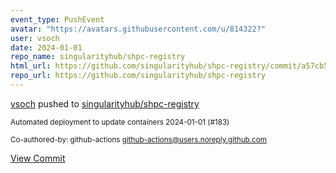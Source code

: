 ```yaml
---
event_type: PushEvent
avatar: "https://avatars.githubusercontent.com/u/814322?"
user: vsoch
date: 2024-01-01
repo_name: singularityhub/shpc-registry
html_url: https://github.com/singularityhub/shpc-registry/commit/a57cb5d20a1110d3c099592f32078f090a748072
repo_url: https://github.com/singularityhub/shpc-registry
---
```


<a href='https://github.com/vsoch' target='_blank'>vsoch</a> pushed to <a href='https://github.com/singularityhub/shpc-registry' target='_blank'>singularityhub/shpc-registry</a>

<small>Automated deployment to update containers 2024-01-01 (#183)

Co-authored-by: github-actions <github-actions@users.noreply.github.com></small>

<a href='https://github.com/singularityhub/shpc-registry/commit/a57cb5d20a1110d3c099592f32078f090a748072' target='_blank'>View Commit</a>